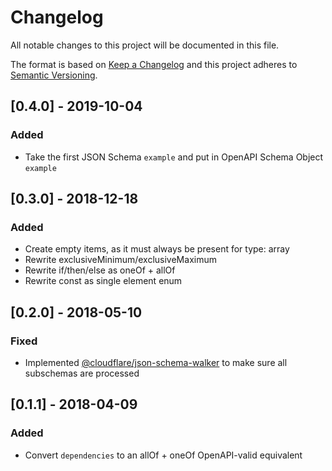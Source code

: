 # Changelog
All notable changes to this project will be documented in this file.

The format is based on [Keep a Changelog](http://keepachangelog.com/en/1.0.0/)
and this project adheres to [Semantic Versioning](http://semver.org/spec/v2.0.0.html).

## [0.4.0] - 2019-10-04
### Added
- Take the first JSON Schema `example` and put in OpenAPI Schema Object `example`

## [0.3.0] - 2018-12-18
### Added
- Create empty items, as it must always be present for type: array
- Rewrite exclusiveMinimum/exclusiveMaximum
- Rewrite if/then/else as oneOf + allOf
- Rewrite const as single element enum

## [0.2.0] - 2018-05-10
### Fixed
- Implemented [@cloudflare/json-schema-walker] to make sure all subschemas are
  processed

[@cloudflare/json-schema-walker]: https://github.com/cloudflare/json-schema-tools#cloudflarejson-schema-walker

## [0.1.1] - 2018-04-09
### Added
- Convert `dependencies` to an allOf + oneOf OpenAPI-valid equivalent
